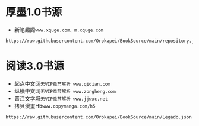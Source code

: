 # 厚墨1.0书源
- 新笔趣阁``www.xquge.com、m.xquge.com``
```
https://raw.githubusercontent.com/Orokapei/BookSource/main/repository.json
```
# 阅读3.0书源
- 起点中文网``无VIP章节解析 www.qidian.com``
- 纵横中文网``无VIP章节解析 www.zongheng.com``
- 晋江文学城``无VIP章节解析 www.jjwxc.net``
- 拷貝漫畫H5``www.copymanga.com/h5``
```
https://raw.githubusercontent.com/Orokapei/BookSource/main/Legado.json
```
